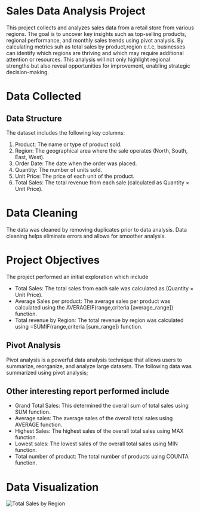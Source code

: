 # Sales Data Analysis Project
This project collects and analyzes sales data from a retail store from various regions. The goal is to uncover key insights such as top-selling products, regional performance, and monthly sales trends using pivot analysis. By calculating metrics suh as total sales by product,region e.t.c, businesses can identify which regions are thriving and which may require additional attention or resources. This analysis will not only highlight regional strengths but also reveal opportunities for improvement, enabling strategic decision-making.

# Data Collected
## Data Structure
The dataset includes the following key columns:
1. Product: The name or type of product sold.
2. Region: The geographical area where the sale operates (North, South, East, West).
3. Order Date: The date when the order was placed.
4. Quantity: The number of units sold.
5. Unit Price: The price of each unit of the product.
6. Total Sales: The total revenue from each sale (calculated as Quantity × Unit Price).

# Data Cleaning
The data was cleaned by removing duplicates prior to data analysis. Data cleaning helps eliminate errors and allows for smoother analysis.

# Project Objectives
The project performed an initial exploration which include
- Total Sales: The total sales from each sale was calculated as (Quantity × Unit Price).
- Average Sales per product: The average sales per product was calculated using the AVERAGEIF(range,criteria [average_range]) function. 
- Total revenue by Region: The total revenue by region was calculated using =SUMIF(range,criteria [sum_range]) function.

## Pivot Analysis
Pivot analysis is a powerful data analysis technique that allows users to summarize, reorganize, and analyze large datasets. The following data was summarized using pivot analysis;

## Other interesting report performed include
- Grand Total Sales: This determined the overall sum of total sales using SUM function.
- Average sales: The average sales of the overall total sales using AVERAGE function.
- Highest Sales: The highest sales of the overall total sales using MAX function.
- Lowest sales: The lowest sales of the overall total sales using MIN function.
- Total number of product: The total number of products uaing COUNTA function.  

# Data Visualization
![Total Sales by Region](https://github.com/user-attachments/assets/ab8c799a-74d9-4ae3-8783-d20aef091506)

